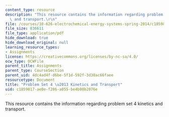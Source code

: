 ```yaml
---
content_type: resource
description: "This resource contains the information regarding problem set 4 kinetics\
  \ and transport.\r\n"
file: /courses/10-626-electrochemical-energy-systems-spring-2014/c1859817ae0ef286a055be4b00b2076e_MIT10_626S14_PSet_4_2014.pdf
file_size: 836611
file_type: application/pdf
hide_download: true
hide_download_original: null
learning_resource_types:
- Assignments
license: https://creativecommons.org/licenses/by-nc-sa/4.0/
ocw_type: OCWFile
parent_title: Assignments
parent_type: CourseSection
parent_uid: 4dc4ad4f-d6be-5f1d-592f-3d30ac66faee
resourcetype: Document
title: "Problem Set 4 \u2013 Kinetics and Transport"
uid: c1859817-ae0e-f286-a055-be4b00b2076e
---
```

This resource contains the information regarding problem set 4 kinetics and transport.
